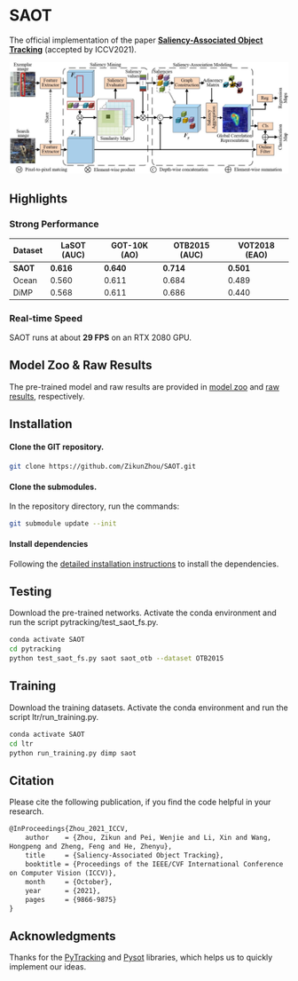 # SAOT

The official implementation of the paper [**Saliency-Associated Object Tracking**](https://arxiv.org/abs/2108.03637) (accepted by ICCV2021).

![SAOT_Framework](SAOT_framework.jpg)
## Highlights

### Strong Performance
| Dataset | LaSOT (AUC)| GOT-10K (AO)| OTB2015 (AUC)| VOT2018 (EAO) |
|---|---|---|---|---|
|**SAOT**|**0.616**|**0.640**|**0.714**|**0.501**|
|Ocean|0.560|0.611|0.684|0.489|
|DiMP|0.568|0.611|0.686|0.440|

### Real-time Speed
SAOT runs at about **29 FPS** on an RTX 2080 GPU.

## Model Zoo & Raw Results
The pre-trained model and raw results are provided in [model zoo](https://drive.google.com/drive/folders/1T5F4JsZ-P-vzzUr5KXJxw853LTUO_lmb?usp=sharing) and [raw results](https://drive.google.com/drive/folders/1_x6mlr0rVbF4sUuasCgIxYINvOqqHCJq?usp=sharing), respectively. 


## Installation

#### Clone the GIT repository.  
```bash
git clone https://github.com/ZikunZhou/SAOT.git
```
   
#### Clone the submodules.  
In the repository directory, run the commands:  
```bash
git submodule update --init  
```
#### Install dependencies
Following the [detailed installation instructions](INSTALL.md) to install the dependencies.


## Testing
Download the pre-trained networks.
Activate the conda environment and run the script pytracking/test_saot_fs.py.  
```bash
conda activate SAOT
cd pytracking
python test_saot_fs.py saot saot_otb --dataset OTB2015
```

## Training
Download the training datasets.
Activate the conda environment and run the script ltr/run_training.py.
```bash
conda activate SAOT
cd ltr
python run_training.py dimp saot
```

## Citation
Please cite the following publication, if you find the code helpful in your research.
```
@InProceedings{Zhou_2021_ICCV,
    author    = {Zhou, Zikun and Pei, Wenjie and Li, Xin and Wang, Hongpeng and Zheng, Feng and He, Zhenyu},
    title     = {Saliency-Associated Object Tracking},
    booktitle = {Proceedings of the IEEE/CVF International Conference on Computer Vision (ICCV)},
    month     = {October},
    year      = {2021},
    pages     = {9866-9875}
}
```


## Acknowledgments
Thanks for the [PyTracking](https://github.com/visionml/pytracking) and [Pysot](https://github.com/STVIR/pysot.git) libraries, which helps us to quickly implement our ideas.
